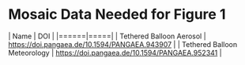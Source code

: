 # Mosaic Data Needed for Figure 1
| Name | DOI |
|======|=====|
| Tethered Balloon Aerosol | https://doi.pangaea.de/10.1594/PANGAEA.943907 | 
| Tethered Balloon Meteorology | https://doi.pangaea.de/10.1594/PANGAEA.952341 |
